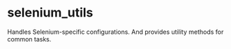 # selenium_utils

Handles Selenium-specific configurations. And provides utility methods for common tasks.